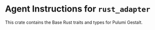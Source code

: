 # Agent Instructions for `rust_adapter`

This crate contains the Base Rust traits and types for Pulumi Gestalt.
